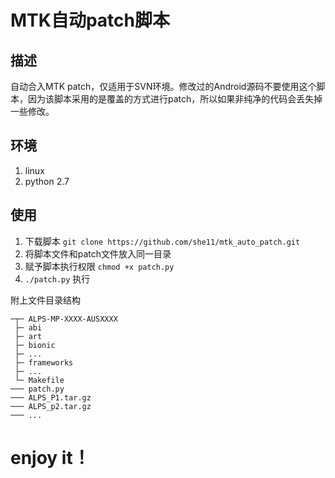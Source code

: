 # MTK自动patch脚本
## 描述
自动合入MTK patch，仅适用于SVN环境。修改过的Android源码不要使用这个脚本，因为该脚本采用的是覆盖的方式进行patch，所以如果非纯净的代码会丢失掉一些修改。 
## 环境
1. linux
2. python 2.7  

## 使用
1. 下载脚本 `git clone https://github.com/she11/mtk_auto_patch.git`
2. 将脚本文件和patch文件放入同一目录
3. 赋予脚本执行权限 `chmod +x patch.py`
4. `./patch.py` 执行  


附上文件目录结构

```
─┬─ ALPS-MP-XXXX-AUSXXXX
 ├─ abi
 ├─ art
 ├─ bionic
 ├─ ...
 ├─ frameworks
 ├─ ...
 └─ Makefile
─── patch.py
─── ALPS_P1.tar.gz
─── ALPS_p2.tar.gz
─── ...
```


# enjoy it！
